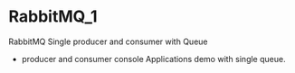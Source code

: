 # RabbitMQ_1
RabbitMQ Single producer and consumer with Queue
* producer and consumer console Applications demo with single queue.


